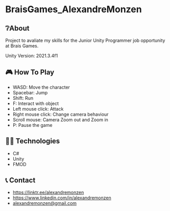 # BraisGames_AlexandreMonzen

## ❔About
Project to avaliate my skills for the Junior Unity Programmer job opportunity at Brais Games.

Unity Version: 2021.3.4f1

## 🎮 How To Play
- WASD: Move the character
- Spacebar: Jump
- Shift: Run
- F: Interact with object
- Left mouse click: Attack
- Right mouse click: Change camera behaviour
- Scroll mouse: Camera Zoom out and Zoom in
- P: Pause the game

## 👩‍💻 Technologies
- C#
- Unity
- FMOD

## 📞 Contact
- https://linktr.ee/alexandremonzen
- https://www.linkedin.com/in/alexandremonzen
- alexandremonzen@gmail.com
